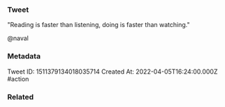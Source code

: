### Tweet
"Reading is faster than listening, doing is faster than watching."

@naval

### Metadata
Tweet ID: 1511379134018035714
Created At: 2022-04-05T16:24:00.000Z
#action 

### Related

